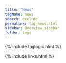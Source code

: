 ```yaml
---
title: "News"
tagName: news
search: exclude
permalink: tag_news.html
sidebar: Overview_sidebar
folder: tags
---
```

{% include taglogic.html %}

{% include links.html %}
